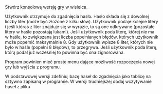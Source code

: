 Stwórz konsolową wersję gry w wisielca.

Użytkownik otrzymuje do zgadnięcia hasło. Hasło składa się z dowolnej liczby liter (może być złożone z kilku słów). Użytkownik podaje kolejne litery i jeśli któraś z liter znajduje się w wyrazie, to są one odkrywane (pozostałe litery w haśle pozostają lukami). Jeśli użytkownik poda literę, której nie ma w haśle, to zwiększana jest liczba popełnianych błędów, których użytkownik może popełnić maksymalnie 8. Gdy użytkownik wpisze 8 liter, których nie było w haśle (popełni 8 błędów), to przegrywa. Jeśli użytkownik poda literę, którą podał już wcześniej to powinna być ona zignorowana.

Program powinien mieć proste menu dające możliwość rozpoczęcia nowej gry lub wyjścia z programu.

W podstawowej wersji zdefiniuj bazę haseł do zgadnięcia jako tablicę na sztywno zapisaną w programie. W wersji trudniejszej dodaj wczytywanie haseł z pliku.